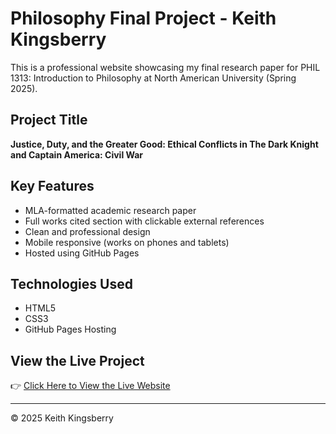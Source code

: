 # Philosophy Final Project - Keith Kingsberry

This is a professional website showcasing my final research paper for PHIL 1313: Introduction to Philosophy at North American University (Spring 2025).

## Project Title
**Justice, Duty, and the Greater Good: Ethical Conflicts in The Dark Knight and Captain America: Civil War**

## Key Features
- MLA-formatted academic research paper
- Full works cited section with clickable external references
- Clean and professional design
- Mobile responsive (works on phones and tablets)
- Hosted using GitHub Pages

## Technologies Used
- HTML5
- CSS3
- GitHub Pages Hosting

## View the Live Project
👉 [Click Here to View the Live Website](https://kinsberry1.github.io/philosophy-final-project/)

---

© 2025 Keith Kingsberry
